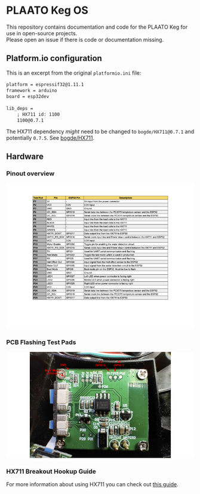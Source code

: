 # PLAATO Keg OS

This repository contains documentation and code for the PLAATO Keg for use in open-source projects.  
Please open an issue if there is code or documentation missing.

## Platform.io configuration

This is an excerpt from the original `platformio.ini` file:

```
platform = espressif32@1.11.1
framework = arduino
board = esp32dev

lib_deps =
    ; HX711 id: 1100
    1100@0.7.1
```

The HX711 dependency _might_ need to be changed to `bogde/HX711@0.7.1` and potentially `0.7.5`. See [bogde/HX711](https://github.com/bogde/HX711).

## Hardware

### Pinout overview

![](docs/img/PLAATO%20Keg%20Pinout%20.png "Pinout overview for the PLAATO Keg")

### PCB Flashing Test Pads

![](docs/img/PLAATO%20Keg%20PCB%20Flashing%20Test%20Pads.png "The test pads used for flashing the PCB")

### HX711 Breakout Hookup Guide

For more information about using HX711 you can check out [this guide](https://learn.sparkfun.com/tutorials/load-cell-amplifier-hx711-breakout-hookup-guide/all).
